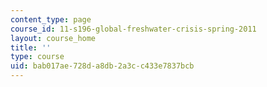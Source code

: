 ```yaml
---
content_type: page
course_id: 11-s196-global-freshwater-crisis-spring-2011
layout: course_home
title: ''
type: course
uid: bab017ae-728d-a8db-2a3c-c433e7837bcb
---
```

